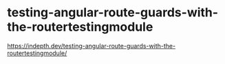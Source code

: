# testing-angular-route-guards-with-the-routertestingmodule
https://indepth.dev/testing-angular-route-guards-with-the-routertestingmodule/
